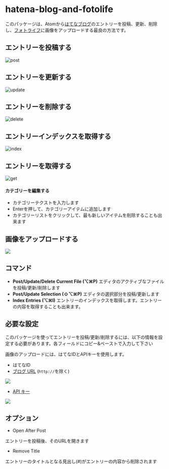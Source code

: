 # hatena-blog-and-fotolife

このパッケージは、Atomから[はてなブログ](http://hatenablog.com/)のエントリーを投稿、更新、削除し、[フォトライフ](http://f.hatena.ne.jp/)に画像をアップロードする最良の方法です。

## エントリーを投稿する

![post](https://cloud.githubusercontent.com/assets/15242484/15038403/6d8b222a-12de-11e6-8ce5-60257b8dc153.gif)

## エントリーを更新する
![update](https://cloud.githubusercontent.com/assets/15242484/15038407/76a75a54-12de-11e6-971f-68ef5097a13b.gif)

## エントリーを削除する

![delete](https://cloud.githubusercontent.com/assets/15242484/16063420/1c8e1394-32d4-11e6-98f8-c286e9809c01.gif)

## エントリーインデックスを取得する

![index](https://cloud.githubusercontent.com/assets/15242484/16293971/b61dd578-3958-11e6-94ff-dcb77a10fa60.gif)

## エントリーを取得する

![get](https://cloud.githubusercontent.com/assets/15242484/16293997/eb3014b0-3958-11e6-99eb-e0a5d3e21099.gif)


#### カテゴリーを編集する
- カテゴリーテクストを入力します
- Enterを押して、カテゴリーアイテムに追加します
- カテゴリーリストをクリックして、最も新しいアイテムを削除することも出来ます

## 画像をアップロードする

![](https://zippy.gfycat.com/HardtofindDampIrishredandwhitesetter.gif)

## コマンド
- **Post/Update/Delete Current File (⌥⌘P)** エディタのアクティブなファイルを投稿/更新/削除します
- **Post/Update Selection (⇧⌥⌘P)** エディタの選択部分を投稿/更新します
- **Index Entries (⌥⌘I)** エントリーのインデックスを取得します。エントリーの内容を取得することも出来ます。

## 必要な設定
このパッケージを使ってエントリーを投稿/更新/削除するには、以下の情報を設定する必要があります。各フィールドにコピー&ペーストで入力して下さい

画像のアップロードには、はてなIDとAPIキーを使用します。

- はてなID
- [ブログ URL](http://blog.hatena.ne.jp/my/config) (`http://`を除く)

![](https://i.imgur.com/k1wVB8K.png)

- [API キー](http://blog.hatena.ne.jp/my/config/detail)

![](https://i.imgur.com/iHIWa74.png)

## オプション

- Open After Post

エントリーを投稿後、そのURLを開きます

- Remove Title

エントリーのタイトルとなる見出し(#)がエントリーの内容から削除されます
